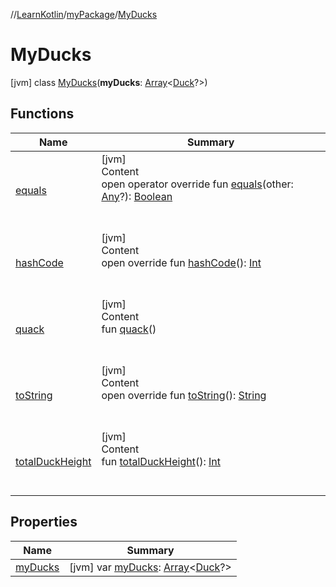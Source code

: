 //[LearnKotlin](../../index.md)/[myPackage](../index.md)/[MyDucks](index.md)



# MyDucks  
 [jvm] class [MyDucks](index.md)(**myDucks**: [Array](https://kotlinlang.org/api/latest/jvm/stdlib/kotlin/-array/index.html)<[Duck](../-duck/index.md)?>)   


## Functions  
  
|  Name|  Summary| 
|---|---|
| [equals](../../testOk/-rectangle/index.md#kotlin/Any/equals/#kotlin.Any?/PointingToDeclaration/)| [jvm]  <br>Content  <br>open operator override fun [equals](../../testOk/-rectangle/index.md#kotlin/Any/equals/#kotlin.Any?/PointingToDeclaration/)(other: [Any](https://kotlinlang.org/api/latest/jvm/stdlib/kotlin/-any/index.html)?): [Boolean](https://kotlinlang.org/api/latest/jvm/stdlib/kotlin/-boolean/index.html)  <br><br><br>
| [hashCode](../../testOk/-rectangle/index.md#kotlin/Any/hashCode/#/PointingToDeclaration/)| [jvm]  <br>Content  <br>open override fun [hashCode](../../testOk/-rectangle/index.md#kotlin/Any/hashCode/#/PointingToDeclaration/)(): [Int](https://kotlinlang.org/api/latest/jvm/stdlib/kotlin/-int/index.html)  <br><br><br>
| [quack](quack.md)| [jvm]  <br>Content  <br>fun [quack](quack.md)()  <br><br><br>
| [toString](../../testOk/-rectangle/index.md#kotlin/Any/toString/#/PointingToDeclaration/)| [jvm]  <br>Content  <br>open override fun [toString](../../testOk/-rectangle/index.md#kotlin/Any/toString/#/PointingToDeclaration/)(): [String](https://kotlinlang.org/api/latest/jvm/stdlib/kotlin/-string/index.html)  <br><br><br>
| [totalDuckHeight](total-duck-height.md)| [jvm]  <br>Content  <br>fun [totalDuckHeight](total-duck-height.md)(): [Int](https://kotlinlang.org/api/latest/jvm/stdlib/kotlin/-int/index.html)  <br><br><br>


## Properties  
  
|  Name|  Summary| 
|---|---|
| [myDucks](index.md#myPackage/MyDucks/myDucks/#/PointingToDeclaration/)|  [jvm] var [myDucks](index.md#myPackage/MyDucks/myDucks/#/PointingToDeclaration/): [Array](https://kotlinlang.org/api/latest/jvm/stdlib/kotlin/-array/index.html)<[Duck](../-duck/index.md)?>   <br>

